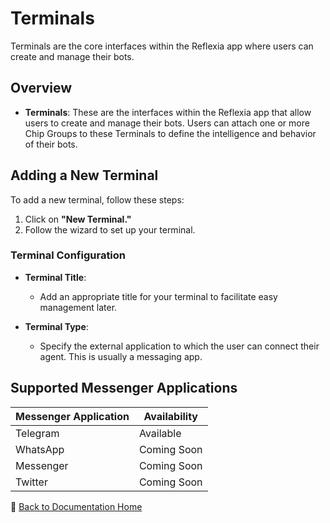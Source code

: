 # Terminals

Terminals are the core interfaces within the Reflexia app where users can create and manage their bots.

## Overview

- **Terminals**: These are the interfaces within the Reflexia app that allow users to create and manage their bots. Users can attach one or more Chip Groups to these Terminals to define the intelligence and behavior of their bots.

## Adding a New Terminal

To add a new terminal, follow these steps:

1. Click on **"New Terminal."**
2. Follow the wizard to set up your terminal.

### Terminal Configuration

- **Terminal Title**: 
  - Add an appropriate title for your terminal to facilitate easy management later.

- **Terminal Type**: 
  - Specify the external application to which the user can connect their agent. This is usually a messaging app.

## Supported Messenger Applications

| Messenger Application | Availability        |
|-----------------------|---------------------|
| Telegram              | Available           |
| WhatsApp              | Coming Soon         |
| Messenger             | Coming Soon         |
| Twitter               | Coming Soon         |



📌 [Back to Documentation Home](../01_index.md)
